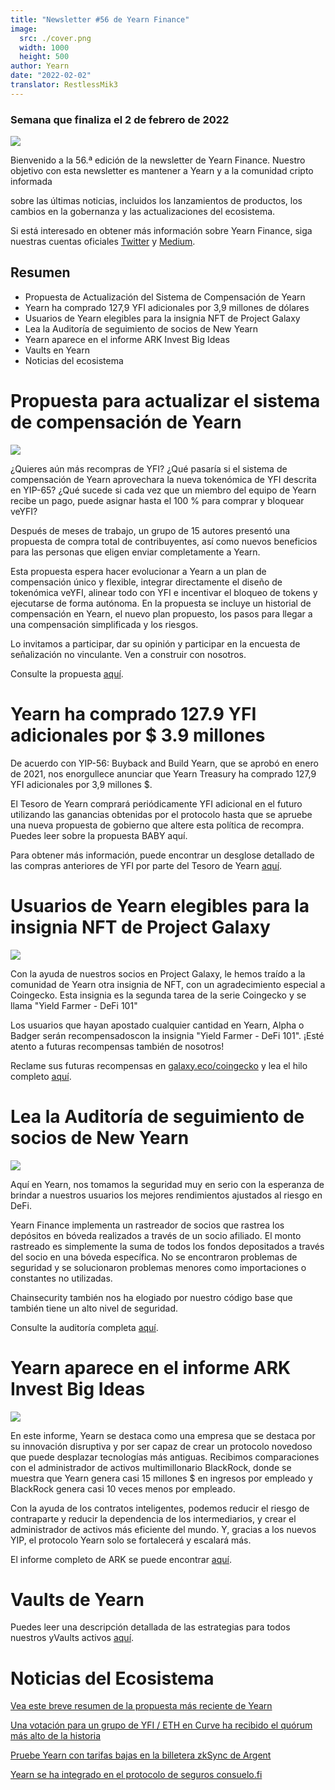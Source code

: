 ```yaml
---
title: "Newsletter #56 de Yearn Finance"
image:
  src: ./cover.png
  width: 1000
  height: 500
author: Yearn
date: "2022-02-02"
translator: RestlessMik3
---
```


### Semana que finaliza el 2 de febrero de 2022

![](./cover.png?w=1000&h=500)

Bienvenido a la 56.ª edición de la newsletter de Yearn Finance. Nuestro objetivo con esta newsletter es mantener a Yearn y a la comunidad cripto informada

sobre las últimas noticias, incluidos los lanzamientos de productos, los cambios en la gobernanza y las actualizaciones del ecosistema.

Si está interesado en obtener más información sobre Yearn Finance, siga nuestras cuentas oficiales [Twitter](https://twitter.com/iearnfinance) y [Medium](https://medium.com/iearn).

## Resumen

- Propuesta de Actualización del Sistema de Compensación de Yearn
- Yearn ha comprado 127,9 YFI adicionales por 3,9 millones de dólares
- Usuarios de Yearn elegibles para la insignia NFT de Project Galaxy
- Lea la Auditoría de seguimiento de socios de New Yearn
- Yearn aparece en el informe ARK Invest Big Ideas
- Vaults en Yearn
- Noticias del ecosistema

# Propuesta para actualizar el sistema de compensación de Yearn

![](./image2.jpg?w=1456&h=1456)

¿Quieres aún más recompras de YFI? ¿Qué pasaría si el sistema de compensación de Yearn aprovechara la nueva tokenómica de YFI descrita en YIP-65? ¿Qué sucede si cada vez que un miembro del equipo de Yearn recibe un pago, puede asignar hasta el 100 % para comprar y bloquear veYFI?

Después de meses de trabajo, un grupo de 15 autores presentó una propuesta de compra total de contribuyentes, así como nuevos beneficios para las personas que eligen enviar completamente a Yearn.

Esta propuesta espera hacer evolucionar a Yearn a un plan de compensación único y flexible, integrar directamente el diseño de tokenómica veYFI, alinear todo con YFI e incentivar el bloqueo de tokens y ejecutarse de forma autónoma. En la propuesta se incluye un historial de compensación en Yearn, el nuevo plan propuesto, los pasos para llegar a una compensación simplificada y los riesgos.

Lo invitamos a participar, dar su opinión y participar en la encuesta de señalización no vinculante. Ven a construir con nosotros.

Consulte la propuesta [aquí](https://gov.yearn.finance/t/proposal-streamlining-contributor-compensation/12247).

# Yearn ha comprado 127.9 YFI adicionales por $ 3.9 millones

De acuerdo con YIP-56: Buyback and Build Yearn, que se aprobó en enero de 2021, nos enorgullece anunciar que Yearn Treasury ha comprado 127,9 YFI adicionales por 3,9 millones $.

El Tesoro de Yearn comprará periódicamente YFI adicional en el futuro utilizando las ganancias obtenidas por el protocolo hasta que se apruebe una nueva propuesta de gobierno que altere esta política de recompra. Puedes leer sobre la propuesta BABY aquí.

Para obtener más información, puede encontrar un desglose detallado de las compras anteriores de YFI por parte del Tesoro de Yearn [aquí](https://gov.yearn.finance/t/yfi-buyback-auctions/10491/3).

# Usuarios de Yearn elegibles para la insignia NFT de Project Galaxy

![](./image3.jpg?w=680&h=372)

Con la ayuda de nuestros socios en Project Galaxy, le hemos traído a la comunidad de Yearn otra insignia de NFT, con un agradecimiento especial a Coingecko. Esta insignia es la segunda tarea de la serie Coingecko y se llama "Yield Farmer - DeFi 101"

Los usuarios que hayan apostado cualquier cantidad en Yearn, Alpha o Badger serán recompensadoscon la insignia "Yield Farmer - DeFi 101". ¡Esté atento a futuras recompensas también de nosotros!

Reclame sus futuras recompensas en [galaxy.eco/coingecko](https://twitter.com/ProjectGalaxyHQ/status/1487048124182921220?s=20&t=Z5Z2328-bsM-BNCp9d1KAA) y lea el hilo completo [aquí](https://twitter.com/ProjectGalaxyHQ/status/1487048124182921220?s=20&t=Z5Z2328-bsM-BNCp9d1KAA).

# Lea la Auditoría de seguimiento de socios de New Yearn

![](./image4.jpg?w=1456&h=819)

Aquí en Yearn, nos tomamos la seguridad muy en serio con la esperanza de brindar a nuestros usuarios los mejores rendimientos ajustados al riesgo en DeFi.

Yearn Finance implementa un rastreador de socios que rastrea los depósitos en bóveda realizados a través de un socio afiliado. El monto rastreado es simplemente la suma de todos los fondos depositados a través del socio en una bóveda específica. No se encontraron problemas de seguridad y se solucionaron problemas menores como importaciones o constantes no utilizadas.

Chainsecurity también nos ha elogiado por nuestro código base que también tiene un alto nivel de seguridad.

Consulte la auditoría completa [aquí](https://chainsecurity.com/security-audit/yearn-finance-partner-tracker/).

# Yearn aparece en el informe ARK Invest Big Ideas

![](./image5.jpg?w=1456&h=819)

En este informe, Yearn se destaca como una empresa que se destaca por su innovación disruptiva y por ser capaz de crear un protocolo novedoso que puede desplazar tecnologías más antiguas. Recibimos comparaciones con el administrador de activos multimillonario BlackRock, donde se muestra que Yearn genera casi 15 millones $ en ingresos por empleado y BlackRock genera casi 10 veces menos por empleado.

Con la ayuda de los contratos inteligentes, podemos reducir el riesgo de contraparte y reducir la dependencia de los intermediarios, y crear el administrador de activos más eficiente del mundo. Y, gracias a los nuevos YIP, el protocolo Yearn solo se fortalecerá y escalará más.

El informe completo de ARK se puede encontrar [aquí](https://research.ark-invest.com/hubfs/1_Download_Files_ARK-Invest/White_Papers/ARK_BigIdeas2022.pdf?hsCtaTracking=217bbc93-a71a-4c2b-9959-0842b6fe301c%7C2653a4d0-af35-42f0-853a-c5f90f002abb).

# Vaults de Yearn

Puedes leer una descripción detallada de las estrategias para todos nuestros yVaults activos [aquí](https://medium.com/yearn-state-of-the-vaults/the-vaults-at-yearn-9237905ffed3).

# Noticias del Ecosistema

[Vea este breve resumen de la propuesta más reciente de Yearn](https://twitter.com/0x7d54/status/1487252998023745540)

[Una votación para un grupo de YFI / ETH en Curve ha recibido el quórum más alto de la historia](https://twitter.com/CurveFinance/status/1487764860553371648)

[Pruebe Yearn con tarifas bajas en la billetera zkSync de Argent](https://twitter.com/argentHQ/status/1487014855592849414)

[Yearn se ha integrado en el protocolo de seguros consuelo.fi](https://twitter.com/SolaceFi/status/1486145688291487749?s=20&t=fTfbPYIAOA5xVim5BETQZQ)
